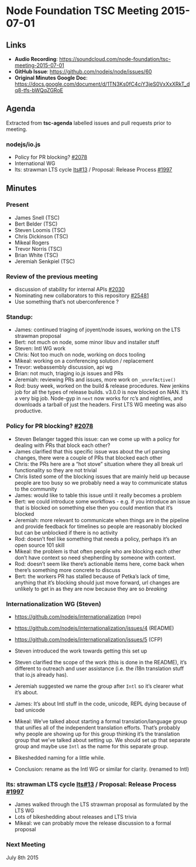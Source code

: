 # Node Foundation TSC Meeting 2015-07-01

## Links

* **Audio Recording**: https://soundcloud.com/node-foundation/tsc-meeting-2015-07-01
* **GitHub Issue**: https://github.com/nodejs/node/issues/60
* **Original Minutes Google Doc**: https://docs.google.com/document/d/1TN3Ks0fC4ciY3jeS0VxXxXRkT_dq8-tfs-bWQqZGRoE

## Agenda

Extracted from **tsc-agenda** labelled issues and pull requests prior to meeting.

### nodejs/io.js

* Policy for PR blocking? [#2078](https://github.com/nodejs/io.js/issues/2078)
* International WG
* lts: strawman LTS cycle [lts#13](https://github.com/nodejs/LTS/pull/13) / Proposal: Release Process [#1997](https://github.com/nodejs/io.js/issues/1997)

## Minutes

### Present

* James Snell (TSC)
* Bert Belder (TSC)
* Steven Loomis (TSC)
* Chris Dickinson (TSC)
* Mikeal Rogers
* Trevor Norris (TSC)
* Brian White (TSC)
* Jeremiah Senkpiel (TSC)

### Review of the previous meeting

* discussion of stability for internal APIs [#2030](https://github.com/nodejs/io.js/issues/2030)
* Nominating new collaborators to this repository [#25481](https://github.com/joyent/node/issues/25481)
* Use something that’s not uberconference ?

### Standup:

* James: continued triaging of joyent/node issues, working on the LTS strawman proposal
* Bert: not much on node, some minor libuv and installer stuff
* Steven: Intl WG work
* Chris: Not too much on node, working on docs tooling
* Mikeal: working on a conferencing solution / replacement
* Trevor: webassembly discussion, api wg
* Brian: not much, triaging io.js issues and PRs
* Jeremiah: reviewing PRs and issues, more work on `_unrefActive()`
* Rod: busy week, worked on the build & release procedures. New jenkins job for all the types of release builds. v3.0.0 is now blocked on NAN. It’s a very big job. Node-gyp in `next` now works for rc’s and nightlies, and downloads a tarball of just the headers. First LTS WG meeting was also productive.


### Policy for PR blocking? [#2078](https://github.com/nodejs/io.js/issues/2078)

* Steven Belanger tagged this issue: can we come up with a policy for dealing with PRs that block each other?
* James clarified that this specific issue was about the url parsing changes, there were a couple of PRs that blocked each other
* Chris: the PRs here are a “hot stove” situation where they all break url functionality so they are not trivial
* Chris listed some of the blocking issues that are mainly held up because people are too busy so we probably need a way to communicate status to the community
* James: would like to table this issue until it really becomes a problem
* Bert: we could introduce some workflows - e.g. if you introduce an issue that is blocked on something else then you could mention that it’s blocked
* Jeremiah: more relevant to communicate when things are in the pipeline and provide feedback for timelines so people are reasonably blocked but can be unblocked if there is no activity
* Rod: doesn’t feel like something that needs a policy, perhaps it’s an open source 101 skill
* Mikeal: the problem is that often people who are blocking each other don’t have context so need shepherding by someone with context.
* Rod: doesn’t seem like there’s actionable items here, come back when there’s something more concrete to discuss
* Bert: the workers PR has stalled because of Petka’s lack of time, anything that it’s blocking should just move forward, url changes are unlikely to get in as they are now because they are so _breaking_

### Internationalization WG (Steven)

* https://github.com/nodejs/internationalization (repo)
* https://github.com/nodejs/internationalization/issues/4 (README)
* https://github.com/nodejs/internationalization/issues/5 (CFP)

* Steven introduced the work towards getting this set up
* Steven clarified the scope of the work (this is done in the README), it’s different to outreach and user assistance (i.e. the i18n translation stuff that io.js already has).
* Jeremiah suggested we name the group after `Intl` so it’s clearer what it’s about.
* James: It’s about Intl stuff in the code, unicode, REPL dying because of bad unicode
* Mikeal: We’ve talked about starting a formal translation/language group that unifies all of the independent translation efforts. That’s probably why people are showing up for this group thinking it’s the translation group that we’ve talked about setting up. We should set up that separate group and maybe use `Intl` as the name for this separate group.
* Bikeshedded naming for a little while.
* Conclusion: rename as the Intl WG or similar for clarity. (renamed to Intl)


### lts: strawman LTS cycle [lts#13](https://github.com/nodejs/LTS/pull/13) / Proposal: Release Process [#1997](https://github.com/nodejs/io.js/issues/1997)

* James walked through the LTS strawman proposal as formulated by the LTS WG
* Lots of bikeshedding about releases and LTS trivia
* Mikeal: we can probably move the release discussion to a formal proposal

### Next Meeting

July 8th 2015
